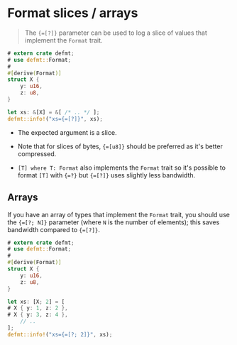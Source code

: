 # Format slices / arrays

> The `{=[?]}` parameter can be used to log a slice of values that implement the `Format` trait.

``` rust
# extern crate defmt;
# use defmt::Format;
#
#[derive(Format)]
struct X {
    y: u16,
    z: u8,
}

let xs: &[X] = &[ /* .. */ ];
defmt::info!("xs={=[?]}", xs);
```

* The expected argument is a slice.

* Note that for slices of bytes, `{=[u8]}` should be preferred as it's better compressed.

* `[T] where T: Format` also implements the `Format` trait so it's possible to format `[T]` with `{=?}` but `{=[?]}` uses slightly less bandwidth.


## Arrays

If you have an array of types that implement the `Format` trait, you should use
the `{=[?; N]}` parameter (where `N` is the number of elements); this saves bandwidth compared to `{=[?]}`.

``` rust
# extern crate defmt;
# use defmt::Format;
#
#[derive(Format)]
struct X {
    y: u16,
    z: u8,
}

let xs: [X; 2] = [
# X { y: 1, z: 2 },
# X { y: 3, z: 4 },
    // ..
];
defmt::info!("xs={=[?; 2]}", xs);
```
